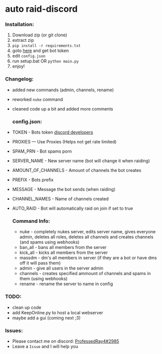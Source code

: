 # auto raid-discord

### Installation:
1) Download zip (or git clone)
2) extract zip
3) ``pip install -r requirements.txt``
4) goto [here](https://discord.com/developers/) and get bot token
5) edit `config.json`
6) run setup.bat OR `python main.py`
7) enjoy!

### Changelog:
- added new commands (admin, channels, rename)
- reworked ``nuke`` command
- cleaned code up a bit and added more comments

  ### config.json:
- TOKEN - Bots token [discord developers](https://discord.com/developers/)
- PROXIES — Use Proxies (Helps not get rate limited)
- SPAM_PRN - Bot spams porn 
- SERVER_NAME - New server name (bot will change it when raiding)
- AMOUNT_OF_CHANNELS - Amount of channels the bot creates
- PREFIX - Bots prefix
- MESSAGE - Message the bot sends (when raiding)
- CHANNEL_NAMES - Name of channels created
- AUTO_RAID - Bot will automatically raid on join if set to true

  ### Command Info:
  - nuke - completely nukes server, edits server name, gives everyone admin, deletes all roles, deletes all channels and creates channels (and spams using webhooks)
  - ban_all - bans all members from the server
  - kick_all - kicks all members from the server
  - massdm - dm's all members in server (if they are a bot or have dms off it will pass them)
  - admin - give all users in the server admin
  - channels - creates specified ammount of channels and spams in them (using webhooks)
  - rename - rename the server to name in config

### TODO:
- clean up code
- add KeepOnline.py to host a local webserver
- maybe add a gui (coming next ;3)

### Issues:
- Please contact me on discord: [ProfessedRay4#2985](https://discord.com/users/1091415878156943472)
- Leave a `Issue` and I will help you
